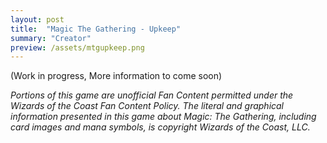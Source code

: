 ```yaml
---
layout: post
title:  "Magic The Gathering - Upkeep"
summary: "Creator"
preview: /assets/mtgupkeep.png
---
```



(Work in progress, More information to come soon)




*Portions of this game are unofficial Fan Content permitted under the Wizards of the Coast Fan Content Policy. The literal and graphical information presented in this game about Magic: The Gathering, including card images and mana symbols, is copyright Wizards of the Coast, LLC.*
